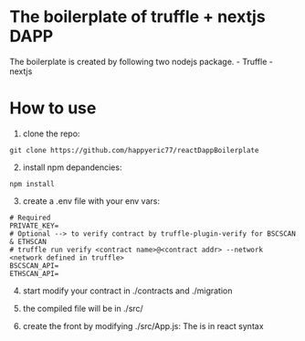 # The boilerplate of truffle + nextjs DAPP

The boilerplate is created by following two nodejs package.
    - Truffle
    - nextjs

# How to use

1. clone the repo:
```
git clone https://github.com/happyeric77/reactDappBoilerplate
```

2. install npm depandencies:
```
npm install
```

3. create a .env file with your env vars:
```
# Required
PRIVATE_KEY=
# Optional --> to verify contract by truffle-plugin-verify for BSCSCAN & ETHSCAN
# truffle run verify <contract name>@<contract addr> --network <network defined in truffle>
BSCSCAN_API=
ETHSCAN_API=
```

4. start modify your contract in ./contracts and ./migration

5. the compiled file will be in ./src/

6. create the front by modifying ./src/App.js: The is in react syntax